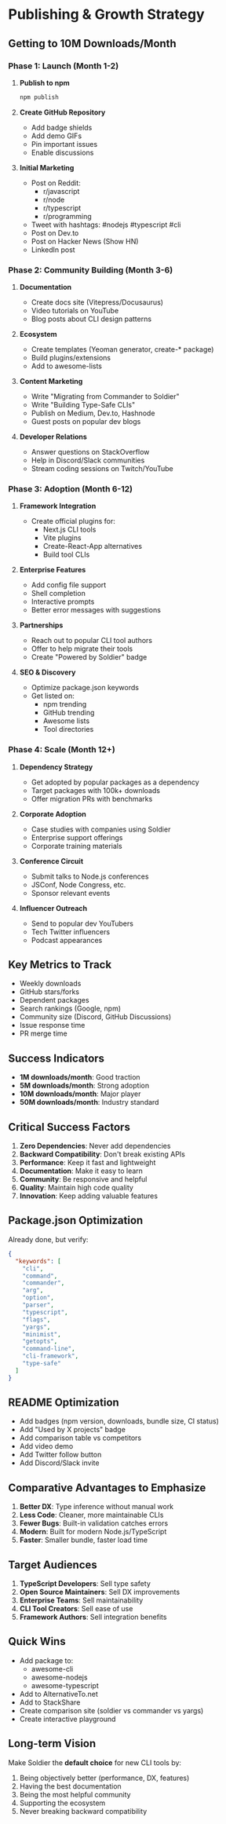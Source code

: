 # Publishing & Growth Strategy

## Getting to 10M Downloads/Month

### Phase 1: Launch (Month 1-2)

1. **Publish to npm**
   ```bash
   npm publish
   ```

2. **Create GitHub Repository**
   - Add badge shields
   - Add demo GIFs
   - Pin important issues
   - Enable discussions

3. **Initial Marketing**
   - Post on Reddit:
     - r/javascript
     - r/node
     - r/typescript
     - r/programming
   - Tweet with hashtags: #nodejs #typescript #cli
   - Post on Dev.to
   - Post on Hacker News (Show HN)
   - LinkedIn post

### Phase 2: Community Building (Month 3-6)

1. **Documentation**
   - Create docs site (Vitepress/Docusaurus)
   - Video tutorials on YouTube
   - Blog posts about CLI design patterns

2. **Ecosystem**
   - Create templates (Yeoman generator, create-* package)
   - Build plugins/extensions
   - Add to awesome-lists

3. **Content Marketing**
   - Write "Migrating from Commander to Soldier"
   - Write "Building Type-Safe CLIs"
   - Publish on Medium, Dev.to, Hashnode
   - Guest posts on popular dev blogs

4. **Developer Relations**
   - Answer questions on StackOverflow
   - Help in Discord/Slack communities
   - Stream coding sessions on Twitch/YouTube

### Phase 3: Adoption (Month 6-12)

1. **Framework Integration**
   - Create official plugins for:
     - Next.js CLI tools
     - Vite plugins
     - Create-React-App alternatives
     - Build tool CLIs

2. **Enterprise Features**
   - Add config file support
   - Shell completion
   - Interactive prompts
   - Better error messages with suggestions

3. **Partnerships**
   - Reach out to popular CLI tool authors
   - Offer to help migrate their tools
   - Create "Powered by Soldier" badge

4. **SEO & Discovery**
   - Optimize package.json keywords
   - Get listed on:
     - npm trending
     - GitHub trending
     - Awesome lists
     - Tool directories

### Phase 4: Scale (Month 12+)

1. **Dependency Strategy**
   - Get adopted by popular packages as a dependency
   - Target packages with 100k+ downloads
   - Offer migration PRs with benchmarks

2. **Corporate Adoption**
   - Case studies with companies using Soldier
   - Enterprise support offerings
   - Corporate training materials

3. **Conference Circuit**
   - Submit talks to Node.js conferences
   - JSConf, Node Congress, etc.
   - Sponsor relevant events

4. **Influencer Outreach**
   - Send to popular dev YouTubers
   - Tech Twitter influencers
   - Podcast appearances

## Key Metrics to Track

- Weekly downloads
- GitHub stars/forks
- Dependent packages
- Search rankings (Google, npm)
- Community size (Discord, GitHub Discussions)
- Issue response time
- PR merge time

## Success Indicators

- **1M downloads/month**: Good traction
- **5M downloads/month**: Strong adoption
- **10M downloads/month**: Major player
- **50M downloads/month**: Industry standard

## Critical Success Factors

1. **Zero Dependencies**: Never add dependencies
2. **Backward Compatibility**: Don't break existing APIs
3. **Performance**: Keep it fast and lightweight
4. **Documentation**: Make it easy to learn
5. **Community**: Be responsive and helpful
6. **Quality**: Maintain high code quality
7. **Innovation**: Keep adding valuable features

## Package.json Optimization

Already done, but verify:
```json
{
  "keywords": [
    "cli",
    "command",
    "commander",
    "arg",
    "option",
    "parser",
    "typescript",
    "flags",
    "yargs",
    "minimist",
    "getopts",
    "command-line",
    "cli-framework",
    "type-safe"
  ]
}
```

## README Optimization

- Add badges (npm version, downloads, bundle size, CI status)
- Add "Used by X projects" badge
- Add comparison table vs competitors
- Add video demo
- Add Twitter follow button
- Add Discord/Slack invite

## Comparative Advantages to Emphasize

1. **Better DX**: Type inference without manual work
2. **Less Code**: Cleaner, more maintainable CLIs
3. **Fewer Bugs**: Built-in validation catches errors
4. **Modern**: Built for modern Node.js/TypeScript
5. **Faster**: Smaller bundle, faster load time

## Target Audiences

1. **TypeScript Developers**: Sell type safety
2. **Open Source Maintainers**: Sell DX improvements
3. **Enterprise Teams**: Sell maintainability
4. **CLI Tool Creators**: Sell ease of use
5. **Framework Authors**: Sell integration benefits

## Quick Wins

- Add package to:
  - awesome-cli
  - awesome-nodejs
  - awesome-typescript
- Add to AlternativeTo.net
- Add to StackShare
- Create comparison site (soldier vs commander vs yargs)
- Create interactive playground

## Long-term Vision

Make Soldier the **default choice** for new CLI tools by:
1. Being objectively better (performance, DX, features)
2. Having the best documentation
3. Being the most helpful community
4. Supporting the ecosystem
5. Never breaking backward compatibility
